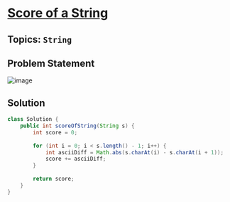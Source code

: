 # [Score of a String](https://leetcode.com/problems/score-of-a-string/description/?envType=daily-question&envId=2024-06-01)
## Topics: `String`
## Problem Statement
![image](https://github.com/SiddhantKumarMaurya/LeetCode_Questions/assets/107787014/c84878bb-c7ee-44c5-a574-159270df527f)
## Solution
```java
class Solution {
    public int scoreOfString(String s) {
        int score = 0;
        
        for (int i = 0; i < s.length() - 1; i++) {
            int asciiDiff = Math.abs(s.charAt(i) - s.charAt(i + 1));
            score += asciiDiff;
        }
 
        return score;
    }
}
```
